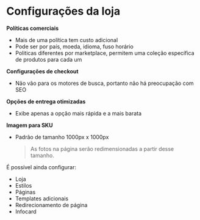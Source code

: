 # **Configurações da loja**

**Políticas comerciais**
- Mais de uma política tem custo adicional
- Pode ser por país, moeda, idioma, fuso horário
- Politicas diferentes por marketplace, permitem uma coleção específica de produtos para cada um

**Configurações de checkout**
- Não vão para os motores de busca, portanto não há preocupação com SEO

**Opções de entrega otimizadas**
- Exibe apenas a opção mais rápida e a mais barata

**Imagem para SKU**
- Padrão de tamanho 1000px x 1000px
  > As fotos na página serão redimensionadas a partir desse tamanho.

É possível ainda configurar:
- Loja
- Estilos
- Páginas
- Templates adicionais
- Redirecionamento de página
- Infocard